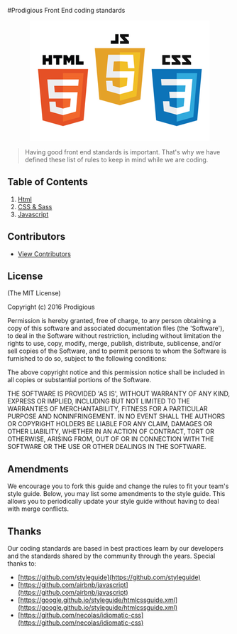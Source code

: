 #Prodigious Front End coding standards

<p align="center">
    <img height="271" width="405" src="https://raw.githubusercontent.com/ProdigiousLA/front-end-coding-standards/master/intro.jpg">
</p>

> Having good front end standards is important. That's why we have defined these list of rules to keep in mind while we are coding.


## Table of Contents

  1. [Html](html/)
  1. [CSS & Sass](css/)
  1. [Javascript](javascript/)
  
 
## Contributors

  - [View Contributors](https://github.com/ProdigiousLA/front-end-coding-standards/graphs/contributors)

## License

(The MIT License)

Copyright (c) 2016 Prodigious

Permission is hereby granted, free of charge, to any person obtaining
a copy of this software and associated documentation files (the
'Software'), to deal in the Software without restriction, including
without limitation the rights to use, copy, modify, merge, publish,
distribute, sublicense, and/or sell copies of the Software, and to
permit persons to whom the Software is furnished to do so, subject to
the following conditions:

The above copyright notice and this permission notice shall be
included in all copies or substantial portions of the Software.

THE SOFTWARE IS PROVIDED 'AS IS', WITHOUT WARRANTY OF ANY KIND,
EXPRESS OR IMPLIED, INCLUDING BUT NOT LIMITED TO THE WARRANTIES OF
MERCHANTABILITY, FITNESS FOR A PARTICULAR PURPOSE AND NONINFRINGEMENT.
IN NO EVENT SHALL THE AUTHORS OR COPYRIGHT HOLDERS BE LIABLE FOR ANY
CLAIM, DAMAGES OR OTHER LIABILITY, WHETHER IN AN ACTION OF CONTRACT,
TORT OR OTHERWISE, ARISING FROM, OUT OF OR IN CONNECTION WITH THE
SOFTWARE OR THE USE OR OTHER DEALINGS IN THE SOFTWARE.


## Amendments

We encourage you to fork this guide and change the rules to fit your team's style guide. Below, you may list some amendments to the style guide. This allows you to periodically update your style guide without having to deal with merge conflicts.

## Thanks

Our coding standards are based in best practices learn by our developers and the standards shared by the community through the years. Special thanks to:

  - [https://github.com/styleguide](https://github.com/styleguide)
  - [https://github.com/airbnb/javascript](https://github.com/airbnb/javascript)
  - [https://google.github.io/styleguide/htmlcssguide.xml](https://google.github.io/styleguide/htmlcssguide.xml)
  - [https://github.com/necolas/idiomatic-css](https://github.com/necolas/idiomatic-css) 
